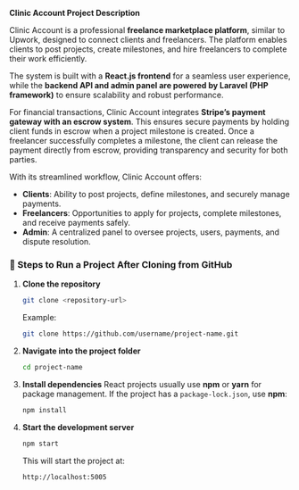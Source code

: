 **Clinic Account Project Description**

Clinic Account is a professional **freelance marketplace platform**, similar to Upwork, designed to connect clients and freelancers. The platform enables clients to post projects, create milestones, and hire freelancers to complete their work efficiently.

The system is built with a **React.js frontend** for a seamless user experience, while the **backend API and admin panel are powered by Laravel (PHP framework)** to ensure scalability and robust performance.

For financial transactions, Clinic Account integrates **Stripe’s payment gateway with an escrow system**. This ensures secure payments by holding client funds in escrow when a project milestone is created. Once a freelancer successfully completes a milestone, the client can release the payment directly from escrow, providing transparency and security for both parties.

With its streamlined workflow, Clinic Account offers:

* **Clients**: Ability to post projects, define milestones, and securely manage payments.
* **Freelancers**: Opportunities to apply for projects, complete milestones, and receive payments safely.
* **Admin**: A centralized panel to oversee projects, users, payments, and dispute resolution.


### 🔹 Steps to Run a Project After Cloning from GitHub

1. **Clone the repository**

   ```bash
   git clone <repository-url>
   ```

   Example:

   ```bash
   git clone https://github.com/username/project-name.git
   ```

2. **Navigate into the project folder**

   ```bash
   cd project-name
   ```

3. **Install dependencies**
   React projects usually use **npm** or **yarn** for package management.
   If the project has a `package-lock.json`, use **npm**:

   ```bash
   npm install
   ```


4. **Start the development server**

   ```bash
   npm start
   ```

  

   This will start the project at:

   ```
   http://localhost:5005
   ```




